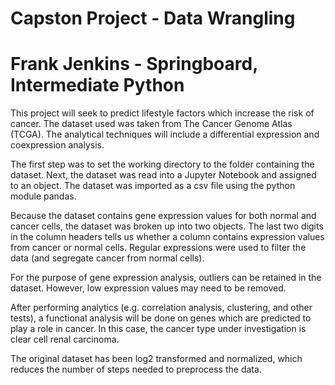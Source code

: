 # Capston Project - Data Wrangling
# Frank Jenkins - Springboard, Intermediate Python

This project will seek to predict lifestyle factors which increase the risk of cancer. The dataset used was taken from The Cancer 
Genome Atlas (TCGA). The analytical techniques will include a differential expression and coexpression analysis.

The first step was to set the working directory to the folder containing the dataset. Next, the dataset was read into a Jupyter 
Notebook and assigned to an object. The dataset was imported as a csv file using the python module pandas. 

Because the dataset contains gene expression values for both normal and cancer cells, the dataset was broken up into two objects. 
The last two digits in the column headers tells us whether a column contains expression values from cancer or normal cells.
Regular expressions were used to filter the data (and segregate cancer from normal cells).

For the purpose of gene expression analysis, outliers can be retained in the dataset. However, low expression values may
need to be removed. 

After performing analytics (e.g. correlation analysis, clustering, and other tests), a functional analysis will be done on genes 
which are predicted to play a role in cancer. In this case, the cancer type under investigation is clear cell renal carcinoma. 

The original dataset has been log2 transformed and normalized, which reduces the number of steps needed to preprocess the data. 
